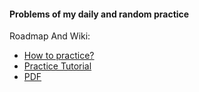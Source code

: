 #### Problems of my daily and random practice

Roadmap And Wiki:
- [How to practice?](https://github.com/Errichto/youtube/wiki/How-to-practice%3F)
- [Practice Tutorial](https://codeforces.com/blog/entry/66909)
- [PDF](https://github.com/E869120/Competitive-Programming)
